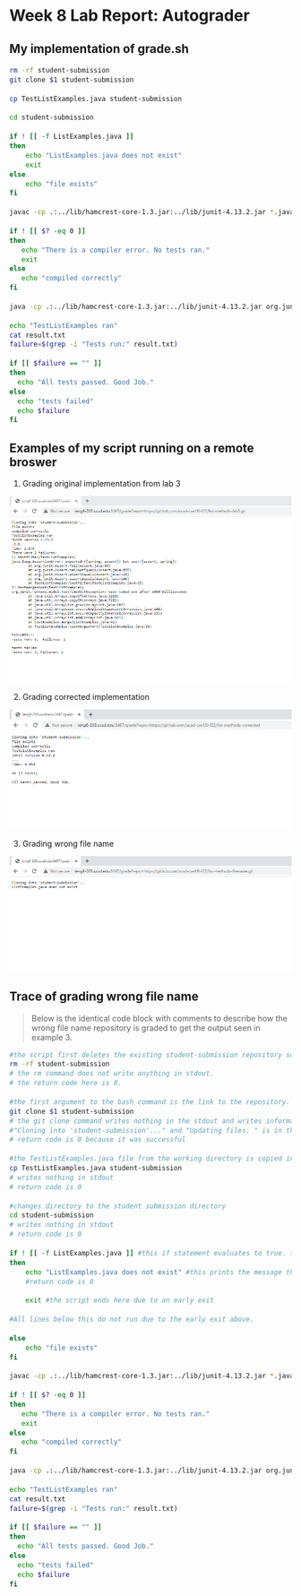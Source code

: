 # Week 8 Lab Report: Autograder

## My implementation of grade.sh

```bash
rm -rf student-submission
git clone $1 student-submission

cp TestListExamples.java student-submission

cd student-submission

if ! [[ -f ListExamples.java ]]
then
    echo "ListExamples.java does not exist"
    exit
else
    echo "file exists"
fi

javac -cp .:../lib/hamcrest-core-1.3.jar:../lib/junit-4.13.2.jar *.java

if ! [[ $? -eq 0 ]]
then
   echo "There is a compiler error. No tests ran."
   exit
else
   echo "compiled correctly"
fi

java -cp .:../lib/hamcrest-core-1.3.jar:../lib/junit-4.13.2.jar org.junit.runner.JUnitCore TestListExamples > result.txt

echo "TestListExamples ran"
cat result.txt
failure=$(grep -i "Tests run:" result.txt)

if [[ $failure == "" ]]
then
  echo "All tests passed. Good Job."
else
  echo "tests failed"
  echo $failure
fi
```

## Examples of my script running on a remote broswer

1. Grading original implementation from lab 3

![Image](grade.sh-1.PNG)

2. Grading corrected implementation

![Image](grade.sh-2.PNG)

3. Grading wrong file name

![Image](grade.sh-3.PNG)

## Trace of grading wrong file name

> Below is the identical code block with comments to describe how the wrong file name repository is graded to get the output seen in example 3.

```bash
#the script first deletes the existing student-submission repository so that git clone successfully creates a new directory
rm -rf student-submission
# the rm command does not write anything in stdout.
# the return code here is 0.

#the first argument to the bash command is the link to the repository. git clone command is used to clone that repository into a directory named student-submission
git clone $1 student-submission
# the git clone command writes nothing in the stdout and writes information about the cloning process in stderr.
#"Cloning into 'student-submission'..." and "Updating files: " is in the stderr.
# return code is 0 because it was successful

#the TestListExamples.java file from the working directory is copied into the new student-submission directory so that both the student implementation and the Junit test file is in the same directory
cp TestListExamples.java student-submission
# writes nothing in stdout
# return code is 0

#changes directory to the student submission directory
cd student-submission
# writes nothing in stdout
# return code is 0

if ! [[ -f ListExamples.java ]] #this if statement evaluates to true. the conditional statement checks if the ListExamples.java file DOES NOT exist. Since this is true, the code below the then runs.
then
    echo "ListExamples.java does not exist" #this prints the message that the ListExamples.java file does not exist
    #return code is 0

    exit #the script ends here due to an early exit

#All lines below this do not run due to the early exit above.

else
    echo "file exists"
fi

javac -cp .:../lib/hamcrest-core-1.3.jar:../lib/junit-4.13.2.jar *.java

if ! [[ $? -eq 0 ]]
then
   echo "There is a compiler error. No tests ran."
   exit
else
   echo "compiled correctly"
fi

java -cp .:../lib/hamcrest-core-1.3.jar:../lib/junit-4.13.2.jar org.junit.runner.JUnitCore TestListExamples > result.txt

echo "TestListExamples ran"
cat result.txt
failure=$(grep -i "Tests run:" result.txt)

if [[ $failure == "" ]]
then
  echo "All tests passed. Good Job."
else
  echo "tests failed"
  echo $failure
fi
```
